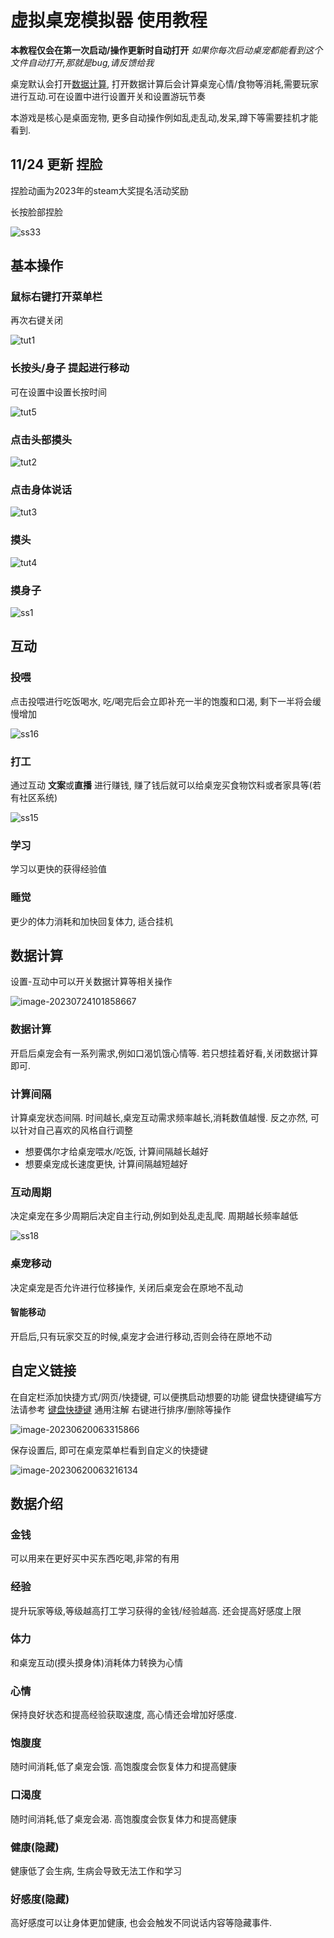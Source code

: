 # 虚拟桌宠模拟器 使用教程

**本教程仅会在第一次启动/操作更新时自动打开** *如果你每次启动桌宠都能看到这个文件自动打开,那就是bug,请反馈给我*

桌宠默认会打开[数据计算](#数据计算), 打开数据计算后会计算桌宠心情/食物等消耗,需要玩家进行互动.可在设置中进行设置开关和设置游玩节奏

本游戏是核心是桌面宠物, 更多自动操作例如乱走乱动,发呆,蹲下等需要挂机才能看到.

## 11/24 更新 捏脸

捏脸动画为2023年的steam大奖提名活动奖励

长按脸部捏脸

![ss33](Tutorial.assets/ss33.gif)

## 基本操作

### 鼠标右键打开菜单栏

再次右键关闭

![tut1](Tutorial.assets/CN/tut1.gif)

### 长按头/身子 提起进行移动

可在设置中设置长按时间

![tut5](Tutorial.assets/CN/tut5.gif)

### 点击头部摸头

![tut2](Tutorial.assets/CN/tut2.gif)

### 点击身体说话

![tut3](Tutorial.assets/CN/tut3.gif)

### 摸头

![tut4](Tutorial.assets/CN/tut4.gif)

### 摸身子

![ss1](Tutorial.assets/CN/ss1.gif)

## 互动

### 投喂

点击投喂进行吃饭喝水, 吃/喝完后会立即补充一半的饱腹和口渴, 剩下一半将会缓慢增加

![ss16](Tutorial.assets/CN/ss16.gif)

### 打工

通过互动 **文案**或**直播** 进行赚钱, 赚了钱后就可以给桌宠买食物饮料或者家具等(若有社区系统)

![ss15](Tutorial.assets/CN/ss15.gif)

### 学习

学习以更快的获得经验值

### 睡觉

更少的体力消耗和加快回复体力, 适合挂机

## 数据计算

设置-互动中可以开关数据计算等相关操作

![image-20230724101858667](Tutorial.assets/CN/image-20230724101858667.png)

### 数据计算

开启后桌宠会有一系列需求,例如口渴饥饿心情等. 若只想挂着好看,关闭数据计算即可.

### 计算间隔

计算桌宠状态间隔. 时间越长,桌宠互动需求频率越长,消耗数值越慢. 反之亦然, 可以针对自己喜欢的风格自行调整

* 想要偶尔才给桌宠喂水/吃饭, 计算间隔越长越好
* 想要桌宠成长速度更快, 计算间隔越短越好

### 互动周期

决定桌宠在多少周期后决定自主行动,例如到处乱走乱爬. 周期越长频率越低

![ss18](Tutorial.assets/CN/ss18.gif)

### 桌宠移动

决定桌宠是否允许进行位移操作, 关闭后桌宠会在原地不乱动

#### 智能移动

开启后,只有玩家交互的时候,桌宠才会进行移动,否则会待在原地不动

## 自定义链接

在自定栏添加快捷方式/网页/快捷键, 可以便携启动想要的功能
键盘快捷键编写方法请参考 [键盘快捷键](https://www.exlb.net/SendKeys) 通用注解
右键进行排序/删除等操作

![image-20230620063315866](Tutorial.assets/CN/image-20230620063315866.png)

保存设置后, 即可在桌宠菜单栏看到自定义的快捷键

![image-20230620063216134](Tutorial.assets/CN/image-20230620063216134.png)

## 数据介绍

### 金钱

可以用来在更好买中买东西吃喝,非常的有用

### 经验

提升玩家等级,等级越高打工学习获得的金钱/经验越高. 还会提高好感度上限

### 体力

和桌宠互动(摸头摸身体)消耗体力转换为心情

### 心情

保持良好状态和提高经验获取速度, 高心情还会增加好感度.

### 饱腹度

随时间消耗,低了桌宠会饿. 高饱腹度会恢复体力和提高健康

### 口渴度

随时间消耗,低了桌宠会渴. 高饱腹度会恢复体力和提高健康

### 健康(隐藏)

健康低了会生病, 生病会导致无法工作和学习

### 好感度(隐藏)

高好感度可以让身体更加健康, 也会会触发不同说话内容等隐藏事件.